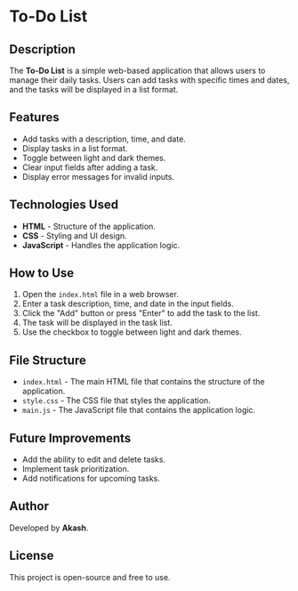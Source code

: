 # To-Do List

## Description
The **To-Do List** is a simple web-based application that allows users to manage their daily tasks. Users can add tasks with specific times and dates, and the tasks will be displayed in a list format.

## Features
- Add tasks with a description, time, and date.
- Display tasks in a list format.
- Toggle between light and dark themes.
- Clear input fields after adding a task.
- Display error messages for invalid inputs.

## Technologies Used
- **HTML** - Structure of the application.
- **CSS** - Styling and UI design.
- **JavaScript** - Handles the application logic.

## How to Use
1. Open the `index.html` file in a web browser.
2. Enter a task description, time, and date in the input fields.
3. Click the "Add" button or press "Enter" to add the task to the list.
4. The task will be displayed in the task list.
5. Use the checkbox to toggle between light and dark themes.

## File Structure
- `index.html` - The main HTML file that contains the structure of the application.
- `style.css` - The CSS file that styles the application.
- `main.js` - The JavaScript file that contains the application logic.

## Future Improvements
- Add the ability to edit and delete tasks.
- Implement task prioritization.
- Add notifications for upcoming tasks.

## Author
Developed by **Akash**.

## License
This project is open-source and free to use.
